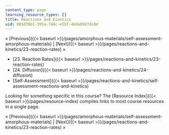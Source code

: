 ```yaml
---
content_type: page
learning_resource_types: []
title: Reactions and Kinetics
uid: 885d39b1-395a-748c-e5bf-46da89d7dc8d
---
```


« [Previous]({{< baseurl >}}/pages/amorphous-materials/self-assessment-amorphous-materials) | [Next]({{< baseurl >}}/pages/reactions-and-kinetics/23-reaction-rates) »

*   [23\. Reaction Rates]({{< baseurl >}}/pages/reactions-and-kinetics/23-reaction-rates)
*   [24\. Diffusion]({{< baseurl >}}/pages/reactions-and-kinetics/24-diffusion)
*   [Self-Assessment]({{< baseurl >}}/pages/reactions-and-kinetics/self-assessment-reactions-and-kinetics)

Looking for something specific in this course? The [Resource Index]({{< baseurl >}}/pages/resource-index) compiles links to most course resources in a single page.

« [Previous]({{< baseurl >}}/pages/amorphous-materials/self-assessment-amorphous-materials) | [Next]({{< baseurl >}}/pages/reactions-and-kinetics/23-reaction-rates) »